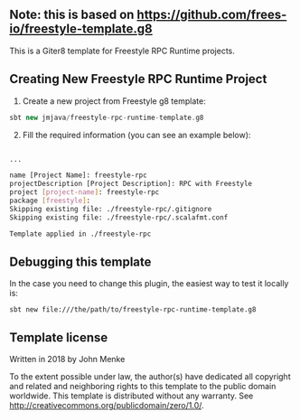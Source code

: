 ## Note: this is based on https://github.com/frees-io/freestyle-template.g8
This is a Giter8 template for Freestyle RPC Runtime projects.

## Creating New Freestyle RPC Runtime Project

1. Create a new project from Freestyle g8 template:

```scala
sbt new jmjava/freestyle-rpc-runtime-template.g8
```

2. Fill the required information (you can see an example below):

```bash

...

name [Project Name]: freestyle-rpc
projectDescription [Project Description]: RPC with Freestyle
project [project-name]: freestyle-rpc
package [freestyle]:
Skipping existing file: ./freestyle-rpc/.gitignore
Skipping existing file: ./freestyle-rpc/.scalafmt.conf

Template applied in ./freestyle-rpc
```


## Debugging this template

In the case you need to change this plugin, the easiest way to test it locally is:

```
sbt new file:///the/path/to/freestyle-rpc-runtime-template.g8
```



Template license
----------------
Written in 2018 by John Menke

To the extent possible under law, the author(s) have dedicated all copyright and related
and neighboring rights to this template to the public domain worldwide.
This template is distributed without any warranty. See <http://creativecommons.org/publicdomain/zero/1.0/>.
